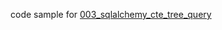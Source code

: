 code sample for [003_sqlalchemy_cte_tree_query][]

[003_sqlalchemy_cte_tree_query]: https://snippet.build4.fun/posts/posts/003_sqlalchemy_cte_tree_query/
